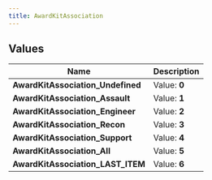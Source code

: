```yaml
---
title: AwardKitAssociation
---
```


## Values

| Name | Description |
| ---- | ----------- |
| **AwardKitAssociation\_Undefined** | Value: **0** |
| **AwardKitAssociation\_Assault** | Value: **1** |
| **AwardKitAssociation\_Engineer** | Value: **2** |
| **AwardKitAssociation\_Recon** | Value: **3** |
| **AwardKitAssociation\_Support** | Value: **4** |
| **AwardKitAssociation\_All** | Value: **5** |
| **AwardKitAssociation\_LAST\_ITEM** | Value: **6** |


